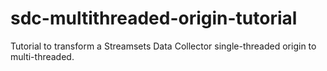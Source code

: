 # sdc-multithreaded-origin-tutorial
Tutorial to transform a Streamsets Data Collector single-threaded origin to multi-threaded.
